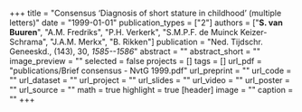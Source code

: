 +++
title = "Consensus ‘Diagnosis of short stature in childhood’ (multiple letters)"
date = "1999-01-01"
publication_types = ["2"]
authors = ["**S. van Buuren**", "A.M. Fredriks", "P.H. Verkerk", "S.M.P.F. de Muinck Keizer-Schrama", "J.A.M. Merkx", "B. Rikken"]
publication = "Ned. Tijdschr. Geneeskd., (143), 30, _1585--1586_"
abstract = ""
abstract_short = ""
image_preview = ""
selected = false
projects = []
tags = []
url_pdf = "publications/Brief consensus - NvtG 1999.pdf"
url_preprint = ""
url_code = ""
url_dataset = ""
url_project = ""
url_slides = ""
url_video = ""
url_poster = ""
url_source = ""
math = true
highlight = true
[header]
image = ""
caption = ""
+++
